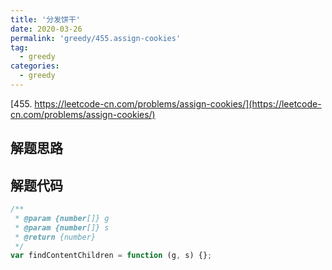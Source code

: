 ```yaml
---
title: '分发饼干'
date: 2020-03-26
permalink: 'greedy/455.assign-cookies'
tag:
  - greedy
categories:
  - greedy
---
```


[455. https://leetcode-cn.com/problems/assign-cookies/](https://leetcode-cn.com/problems/assign-cookies/)

## 解题思路

## 解题代码

```js
/**
 * @param {number[]} g
 * @param {number[]} s
 * @return {number}
 */
var findContentChildren = function (g, s) {};
```
